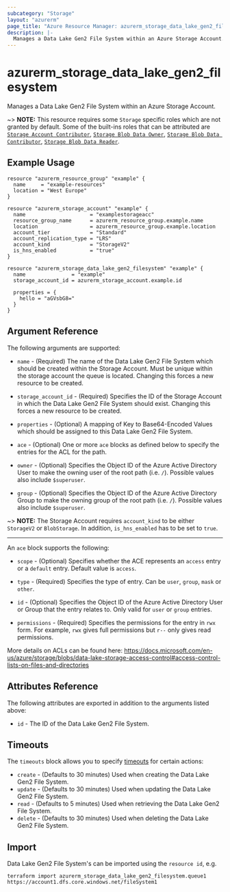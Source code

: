 ```yaml
---
subcategory: "Storage"
layout: "azurerm"
page_title: "Azure Resource Manager: azurerm_storage_data_lake_gen2_filesystem"
description: |-
  Manages a Data Lake Gen2 File System within an Azure Storage Account.
---
```


# azurerm_storage_data_lake_gen2_filesystem

Manages a Data Lake Gen2 File System within an Azure Storage Account.

~> **NOTE:** This resource requires some `Storage` specific roles which are not granted by default. Some of the built-ins roles that can be attributed are [`Storage Account Contributor`](https://docs.microsoft.com/en-us/azure/role-based-access-control/built-in-roles#storage-account-contributor), [`Storage Blob Data Owner`](https://docs.microsoft.com/en-us/azure/role-based-access-control/built-in-roles#storage-blob-data-owner), [`Storage Blob Data Contributor`](https://docs.microsoft.com/en-us/azure/role-based-access-control/built-in-roles#storage-blob-data-contributor), [`Storage Blob Data Reader`](https://docs.microsoft.com/en-us/azure/role-based-access-control/built-in-roles#storage-blob-data-reader).

## Example Usage

```hcl
resource "azurerm_resource_group" "example" {
  name     = "example-resources"
  location = "West Europe"
}

resource "azurerm_storage_account" "example" {
  name                     = "examplestorageacc"
  resource_group_name      = azurerm_resource_group.example.name
  location                 = azurerm_resource_group.example.location
  account_tier             = "Standard"
  account_replication_type = "LRS"
  account_kind             = "StorageV2"
  is_hns_enabled           = "true"
}

resource "azurerm_storage_data_lake_gen2_filesystem" "example" {
  name               = "example"
  storage_account_id = azurerm_storage_account.example.id

  properties = {
    hello = "aGVsbG8="
  }
}
```

## Argument Reference

The following arguments are supported:

* `name` - (Required) The name of the Data Lake Gen2 File System which should be created within the Storage Account. Must be unique within the storage account the queue is located. Changing this forces a new resource to be created.

* `storage_account_id` - (Required) Specifies the ID of the Storage Account in which the Data Lake Gen2 File System should exist. Changing this forces a new resource to be created.

* `properties` - (Optional) A mapping of Key to Base64-Encoded Values which should be assigned to this Data Lake Gen2 File System.

* `ace` - (Optional) One or more `ace` blocks as defined below to specify the entries for the ACL for the path.

* `owner` - (Optional) Specifies the Object ID of the Azure Active Directory User to make the owning user of the root path (i.e. `/`). Possible values also include `$superuser`.

* `group` - (Optional) Specifies the Object ID of the Azure Active Directory Group to make the owning group of the root path (i.e. `/`). Possible values also include `$superuser`.

~> **NOTE:** The Storage Account requires `account_kind` to be either `StorageV2` or `BlobStorage`. In addition, `is_hns_enabled` has to be set to `true`.

---

An `ace` block supports the following:

* `scope` - (Optional) Specifies whether the ACE represents an `access` entry or a `default` entry. Default value is `access`.

* `type` - (Required) Specifies the type of entry. Can be `user`, `group`, `mask` or `other`.

* `id` - (Optional) Specifies the Object ID of the Azure Active Directory User or Group that the entry relates to. Only valid for `user` or `group` entries.

* `permissions` - (Required) Specifies the permissions for the entry in `rwx` form. For example, `rwx` gives full permissions but `r--` only gives read permissions.

More details on ACLs can be found here: https://docs.microsoft.com/en-us/azure/storage/blobs/data-lake-storage-access-control#access-control-lists-on-files-and-directories


## Attributes Reference

The following attributes are exported in addition to the arguments listed above:

* `id` - The ID of the Data Lake Gen2 File System.

## Timeouts

The `timeouts` block allows you to specify [timeouts](https://www.terraform.io/docs/configuration/resources.html#timeouts) for certain actions:

* `create` - (Defaults to 30 minutes) Used when creating the Data Lake Gen2 File System.
* `update` - (Defaults to 30 minutes) Used when updating the Data Lake Gen2 File System.
* `read` - (Defaults to 5 minutes) Used when retrieving the Data Lake Gen2 File System.
* `delete` - (Defaults to 30 minutes) Used when deleting the Data Lake Gen2 File System.

## Import

Data Lake Gen2 File System's can be imported using the `resource id`, e.g.

```shell
terraform import azurerm_storage_data_lake_gen2_filesystem.queue1 https://account1.dfs.core.windows.net/fileSystem1
```
